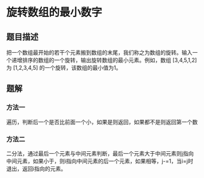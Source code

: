 # 旋转数组的最小数字

## 题目描述

把一个数组最开始的若干个元素搬到数组的末尾，我们称之为数组的旋转。输入一个递增排序的数组的一个旋转，输出旋转数组的最小元素。例如，数组 [3,4,5,1,2] 为 [1,2,3,4,5] 的一个旋转，该数组的最小值为1。

## 题解

### 方法一

遍历，判断后一个是否比前面一个小，如果是则返回，如果都不是则返回第一个数

### 方法二

二分法，通过最后一个元素与中间元素判断，最后一个元素大于中间元素则j指向中间元素，如果小于，则i指向中间元素的后一个元素，如果相等，j-=1，当i=j时退出，返回i指向的元素。


